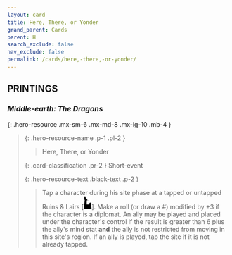 ```yaml
---
layout: card
title: Here, There, or Yonder
grand_parent: Cards
parent: H
search_exclude: false
nav_exclude: false
permalink: /cards/here,-there,-or-yonder/
---
```


## PRINTINGS


### _Middle-earth: The Dragons_

{: .hero-resource .mx-sm-6 .mx-md-8 .mx-lg-10 .mb-4 }
> {: .hero-resource-name .p-1 .pl-2 }
> > <div class="card-mp"></div>
> > <div class="card-name">Here, There, or Yonder</div>
>
> {: .card-classification .pr-2 }
> Short-event
>
> {: .hero-resource-text .black-text .p-2 }
> > Tap a character during his site phase at a tapped or untapped Ruins & Lairs <nobr>[<img src="/assets/images/ruinlair.svg">]</nobr>. Make a roll (or draw a #) modified by +3 if the character is a diplomat. An ally may be played and placed under the character's control if the result is greater than 6 plus the ally's mind stat **and** the ally is not restricted from moving in this site's region. If an ally is played, tap the site if it is not already tapped.  
> 
